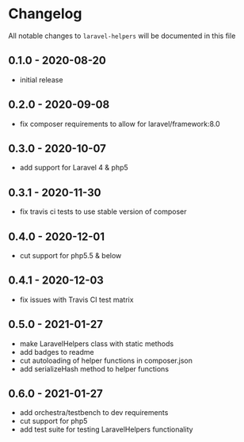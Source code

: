 # Changelog

All notable changes to `laravel-helpers` will be documented in this file


## 0.1.0 - 2020-08-20
- initial release


## 0.2.0 - 2020-09-08
- fix composer requirements to allow for laravel/framework:8.0


## 0.3.0 - 2020-10-07
- add support for Laravel 4 & php5


## 0.3.1 - 2020-11-30
- fix travis ci tests to use stable version of composer


## 0.4.0 - 2020-12-01
- cut support for php5.5 & below


## 0.4.1 - 2020-12-03
- fix issues with Travis CI test matrix


## 0.5.0 - 2021-01-27
- make LaravelHelpers class with static methods 
- add badges to readme 
- cut autoloading of helper functions in composer.json
- add serializeHash method to helper functions


## 0.6.0 - 2021-01-27
- add orchestra/testbench to dev requirements
- cut support for php5
- add test suite for testing LaravelHelpers functionality
